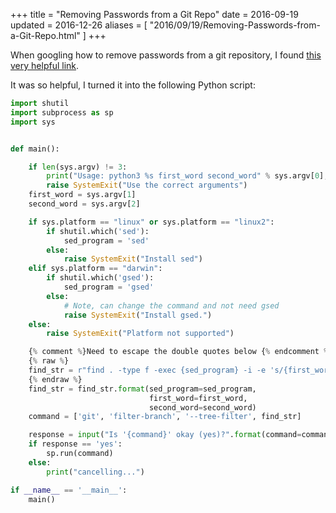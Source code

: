 +++
title = "Removing Passwords from a Git Repo"
date = 2016-09-19
updated = 2016-12-26
aliases = [ "2016/09/19/Removing-Passwords-from-a-Git-Repo.html" ]
+++

When googling how to remove passwords from a git repository,
I found [this very helpful link](http://www.davidverhasselt.com/git-how-to-remove-your-password-from-a-repository/).

It was so helpful, I turned it into the following Python script:

```python
import shutil
import subprocess as sp
import sys


def main():

    if len(sys.argv) != 3:
        print("Usage: python3 %s first_word second_word" % sys.argv[0], file=sys.stderr)
        raise SystemExit("Use the correct arguments")
    first_word = sys.argv[1]
    second_word = sys.argv[2]

    if sys.platform == "linux" or sys.platform == "linux2":
        if shutil.which('sed'):
            sed_program = 'sed'
        else:
            raise SystemExit("Install sed")
    elif sys.platform == "darwin":
        if shutil.which('gsed'):
            sed_program = 'gsed'
        else:
            # Note, can change the command and not need gsed
            raise SystemExit("Install gsed.")
    else:
        raise SystemExit("Platform not supported")

    {% comment %}Need to escape the double quotes below {% endcomment %}
    {% raw %}
    find_str = r"find . -type f -exec {sed_program} -i -e 's/{first_word}/{second_word}/g' {{}} \;"
    {% endraw %}
    find_str = find_str.format(sed_program=sed_program,
                               first_word=first_word,
                               second_word=second_word)
    command = ['git', 'filter-branch', '--tree-filter', find_str]

    response = input("Is '{command}' okay (yes)?".format(command=command))
    if response == 'yes':
        sp.run(command)
    else:
        print("cancelling...")

if __name__ == '__main__':
    main()
```
